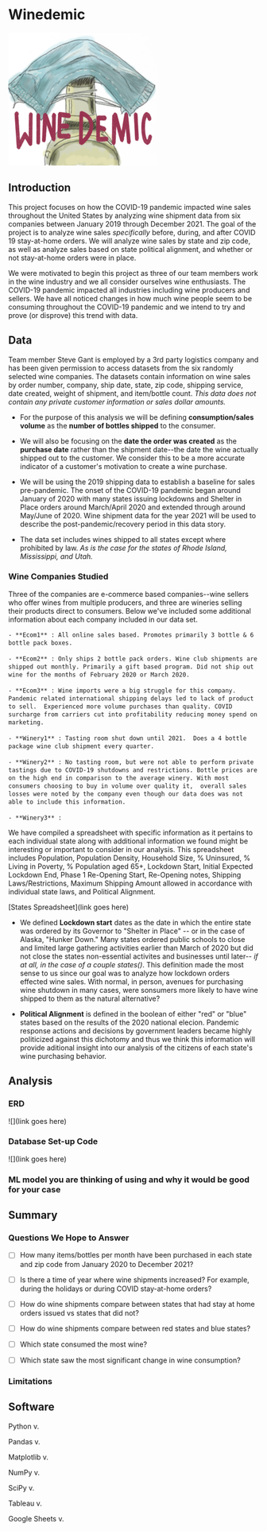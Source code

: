 # **Winedemic**

![Winedemic-logo.jpeg](https://github.com/Sgant1/Final_Project/blob/b5d42dbd0e3be28e6943f142b136f98a5bc43cf6/Winedemic_logo%20300x268.png)

## **Introduction**

This project focuses on how the COVID-19 pandemic impacted wine sales throughout the United States by analyzing wine shipment data from six companies between January 2019 through December 2021. The goal of the project is to analyze wine sales *specifically* before, during, and after COVID 19 stay-at-home orders. We will analyze wine sales by state and zip code, as well as analyze sales based on state political alignment, and whether or not stay-at-home orders were in place.

We were motivated to begin this project as three of our team members work in the wine industry and we all consider ourselves wine enthusiasts. The COVID-19 pandemic impacted all industries including wine producers and sellers. We have all noticed changes in how much wine people seem to be consuming throughout the COVID-19 pandemic and we intend to try and prove (or disprove) this trend with data. 

## **Data**

Team member Steve Gant is employed by a 3rd party logistics company and has been given permission to access datasets from the six randomly selected wine companies. The datasets contain information on wine sales by order number, company, ship date, state, zip code, shipping service, date created, weight of shipment, and item/bottle count. *This data does not contain any private customer information or sales dollar amounts.* 

  - For the purpose of this analysis we will be defining **consumption/sales volume** as the **number of bottles shipped** to the consumer. 
  
  - We will also be focusing on the **date the order was created** as the **purchase date** rather than the shipment date--the date the wine actually shipped out to the customer.  We consider this to be a more accurate indicator of a customer's motivation to create a wine purchase.

  - We will be using the 2019 shipping data to establish a baseline for sales pre-pandemic.  The onset of the COVID-19 pandemic began around January of 2020 with many states issuing lockdowns and Shelter in Place orders around March/April 2020 and extended through around May/June of 2020. Wine shipment data for the year 2021 will be used to describe the post-pandemic/recovery period in this data story.
  
  - The data set includes wines shipped to all states except where prohibited by law. *As is the case for the states of Rhode Island, Mississippi, and Utah.*
  
  ### Wine Companies Studied
  Three of the companies are e-commerce based companies--wine sellers who offer wines from multiple producers, and three are wineries selling their products direct to   consumers. Below we've included some additional information about each company included in our data set.
  
    - **Ecom1** : All online sales based. Promotes primarily 3 bottle & 6 bottle pack boxes.

    - **Ecom2** : Only ships 2 bottle pack orders. Wine club shipments are shipped out monthly. Primarily a gift based program. Did not ship out wine for the months of February 2020 or March 2020.

    - **Ecom3** : Wine imports were a big struggle for this company. Pandemic related international shipping delays led to lack of product to sell.  Experienced more volume purchases than quality. COVID surcharge from carriers cut into profitability reducing money spend on marketing.

    - **Winery1** : Tasting room shut down until 2021.  Does a 4 bottle package wine club shipment every quarter.

    - **Winery2** : No tasting room, but were not able to perform private tastings due to COVID-19 shutdowns and restrictions. Bottle prices are on the high end in comparison to the average winery. With most consumers choosing to buy in volume over quality it,  overall sales losses were noted by the company even though our data does was not able to include this information.
    
    - **Winery3** :


We have compiled a spreadsheet with specific information as it pertains to each individual state along with additional information we found might be interesting or important to consider in our analysis.  This spreadsheet includes Population, Population Density, Household Size, % Uninsured, % Living in Poverty, % Population aged 65+, Lockdown Start, Initial Expected Lockdown End, Phase 1 Re-Opening Start, Re-Opening notes, Shipping Laws/Restrictions, Maximum Shipping Amount allowed in accordance with individual state laws, and Political Alignment. 

[States Spreadsheet](link goes here)

  - We defined **Lockdown start** dates as the date in which the entire state was ordered by its Governor to "Shelter in Place" -- or in the case of Alaska, "Hunker Down."  Many states ordered public schools to close and limited large gathering activities earlier than March of 2020 but did not close the states non-essential activites and businesses until later-- *if at all, in the case of a couple states()*. This definition made the most sense to us since our goal was to analyze how lockdown orders effected wine sales. With normal, in person, avenues for purchasing wine shutdown in many cases, were sonsumers more likely to have wine shipped to them as the natural alternative?
  
  - **Political Alignment** is defined in the boolean of either "red" or "blue" states based on the results of the 2020 national elecion. Pandemic response actions and decisions by government leaders became highly politicized against this dichotomy and thus we think this information will provide aditional insight into our analysis   of the citizens of each state's wine purchasing behavior.


## **Analysis**

### ERD

![](link goes here)

### Database Set-up Code

![](link goes here)

### ML model you are thinking of using and why it would be good for your case

## **Summary**

### Questions We Hope to Answer

- [ ] How many items/bottles per month have been purchased in each state and zip code from January 2020 to December 2021?

- [ ] Is there a time of year where wine shipments increased? For example, during the holidays or during COVID stay-at-home orders?

- [ ] How do wine shipments compare between states that had stay at home orders issued vs states that did not?

- [ ] How do wine shipments compare between red states and blue states?

- [ ] Which state consumed the most wine?

- [ ] Which state saw the most significant change in wine consumption?

### Limitations



## Software 

Python v.

Pandas v.

Matplotlib v.

NumPy v.

SciPy v.

Tableau v.

Google Sheets v.





